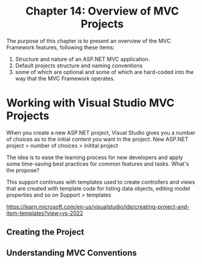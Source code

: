 <h1 align="center">
    Chapter 14: Overview of MVC Projects
</h1>

The purpose of this chapter is to present an overview of the MVC Framework features, following these items:
1. Structure and nature of an ASP.NET MVC application.
2. Default projects structure and naming conventions
3. some of which are optional and some of which are hard-coded into the way that the MVC Framework operates.  

# Working with Visual Studio MVC Projects
When you create a new ASP.NET project, Visual Studio gives you a number of choices as to the initial content you want in the project. 
    New ASP.NET project > number of choices > initital project

The idea is to ease the learning process for new developers and apply some time-saving best practices for common features and tasks. 
    What's the propose? 

This support continues with templates used to create controllers and views that are created with template code for listing data objects, editing model properties and so on
    Support > templates


https://learn.microsoft.com/en-us/visualstudio/ide/creating-project-and-item-templates?view=vs-2022

<!--
Chapter 14: Overview of MVC Projects
    # Working with Visual Studio MVC Projects
-->

## Creating the Project
## Understanding MVC Conventions